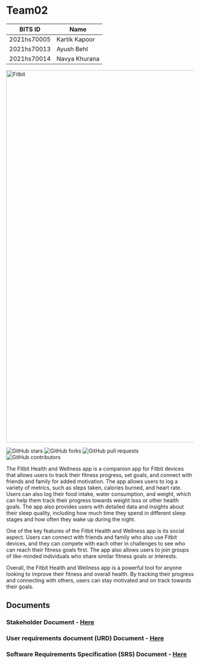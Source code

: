 # Team02
BITS ID     | Name
----------  | -----
2021hs70005 | Kartik Kapoor
2021hs70013 | Ayush Behl
2021hs70014 | Navya Khurana

<img width="1000" alt="Fitbit" src="https://user-images.githubusercontent.com/64686397/235408033-e30a6f50-9d36-46e8-8853-345c90e18c2f.png">


![GitHub stars](https://img.shields.io/github/stars/SWENGG4Y2023/SWENGG4Y2023Team02)  ![GitHub forks](https://img.shields.io/github/forks/SWENGG4Y2023/SWENGG4Y2023Team02)  ![GitHub pull requests](https://img.shields.io/github/issues-pr/SWENGG4Y2023/SWENGG4Y2023Team02) ![GitHub contributors](https://img.shields.io/github/contributors/SWENGG4Y2023/SWENGG4Y2023Team02)

The Fitbit Health and Wellness app is a companion app for Fitbit devices that allows users to track their fitness progress, set goals, and connect with friends and family for added motivation. The app allows users to log a variety of metrics, such as steps taken, calories burned, and heart rate. Users can also log their food intake, water consumption, and weight, which can help them track their progress towards weight loss or other health goals. The app also provides users with detailed data and insights about their sleep quality, including how much time they spend in different sleep stages and how often they wake up during the night.

One of the key features of the Fitbit Health and Wellness app is its social aspect. Users can connect with friends and family who also use Fitbit devices, and they can compete with each other in challenges to see who can reach their fitness goals first. The app also allows users to join groups of like-minded individuals who share similar fitness goals or interests.

Overall, the Fitbit Health and Wellness app is a powerful tool for anyone looking to improve their fitness and overall health. By tracking their progress and connecting with others, users can stay motivated and on track towards their goals.

## Documents
### Stakeholder Document - [Here](https://github.com/SWENGG4Y2023/SWENGG4Y2023Team02/blob/main/Assignment01/Stakeholder.md)
### User requirements document (URD) Document - [Here](https://github.com/SWENGG4Y2023/SWENGG4Y2023Team02/blob/main/Assignment01/%20URD.md)
### Software Requirements Specification (SRS) Document  - [Here](https://github.com/SWENGG4Y2023/SWENGG4Y2023Team02/blob/main/Assignment01/SRS.md)
